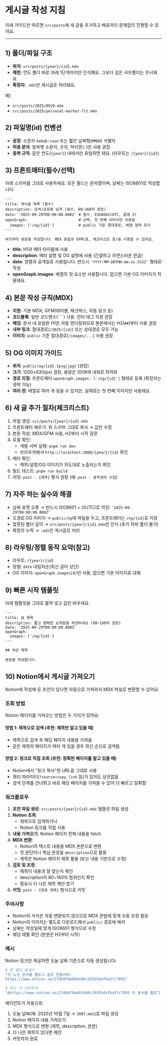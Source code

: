 # 게시글 작성 지침

아래 가이드만 따르면 `src/posts`에 새 글을 추가하고 배포까지 문제없이 진행할 수 있어요.

---

## 1) 폴더/파일 구조
- **위치**: `src/posts/{year}/{id}.mdx`
- **제한**: 연도 폴더 바로 아래 1단계까지만 인식해요. 그보다 깊은 서브폴더는 무시돼요.
- **확장자**: `.mdx`만 게시글로 처리돼요.

예)
- `src/posts/2025/0929.mdx`
- `src/posts/2025/personal-market-fit.mdx`

## 2) 파일명(id) 컨벤션
- **권장**: 소문자 `kebab-case` 또는 짧은 날짜형(`MMDD`) 식별자
- **허용 문자**: 알파벳 소문자, 숫자, 하이픈(`-`)만 사용 권장
- **중복 규칙**: 같은 연도(`{year}`) 내에서만 유일하면 돼요. (라우트는 `/{year}/{id}`)

## 3) 프론트매터(필수/선택)
아래 스키마를 그대로 사용하세요. 모든 필드는 문자열이며, 날짜는 ISO8601로 작성합니다.

```mdx
---
title: 게시글 제목 (필수)
description: 검색/공유용 요약 (필수, 80~160자 권장)
date: '2025-09-29T00:00:00.000Z' # 필수, ISO8601(UTC, 끝에 Z)
openGraph:                       # 선택, 첫 번째 이미지만 사용됨
  images: ['/og/{id}']           # public 기준 절대경로, 배열 형태 유지
---

여기부터 본문을 작성합니다. MDX 문법과 GFM(표, 체크리스트 등)을 사용할 수 있어요.
```

- **title**: H1과 메타 타이틀에 사용
- **description**: 메타 설명 및 OG 설명에 사용 (간결하고 자연스러운 한글)
- **date**: 정렬과 공개일로 사용됩니다. 반드시 `'YYYY-MM-DDTHH:mm:ss.SSSZ'` 형태로 작성
- **openGraph.images**: 배열의 첫 요소만 사용합니다. 없으면 기본 OG 이미지가 적용돼요.

## 4) 본문 작성 규칙(MDX)
- **지원**: 기본 MDX, GFM(테이블, 체크박스, 자동 링크 등)
- **코드블록**: 일반 코드펜스(````) 사용. 언어 태그 지정 권장
- **헤딩**: 문서 내 유일한 H1은 자동 렌더링되므로 본문에서는 H2(`##`)부터 사용 권장
- **내부 링크**: 절대경로(`/2025/{id}`) 또는 상대경로 모두 가능
- **이미지**: `public` 기준 절대경로(`/images/...`) 사용 권장

## 5) OG 이미지 가이드
- **위치**: `public/og/{id}.{png|jpg}` (권장)
- **크기**: 1200×630(px) 권장, 용량은 300KB 내외로 최적화
- **경로 지정**: 프론트매터 `openGraph.images: ['/og/{id}']` 형태로 등록 (확장자는 생략 가능)
- **여러 장**: 배열로 여러 개 넣을 수 있지만, 실제로는 첫 번째 이미지만 사용돼요.

## 6) 새 글 추가 절차(체크리스트)
1. 파일 생성: `src/posts/{year}/{id}.mdx`
2. 프론트매터 채우기: 위 스키마 그대로 복사 → 값만 수정
3. 본문 작성: MDX/GFM 사용, H2부터 시작 권장
4. 로컬 확인:
   - 개발 서버 실행: `pnpm run dev`
   - 브라우저에서 `http://localhost:3000/{year}/{id}` 확인
5. 메타 확인:
   - 제목/설명/OG 이미지가 의도대로 노출되는지 확인
6. 빌드 테스트: `pnpm run build`
7. 커밋: `post - {제목}` 형식 권장 (예: `post - 중학생의 수첩`)

## 7) 자주 하는 실수와 해결
- 날짜 포맷 오류 → 반드시 ISO8601 + `Z`(UTC)로 작성: `'2025-09-29T00:00:00.000Z'`
- 오경로 OG 이미지 → `public/og`에 파일을 두고, 프론트매터는 `/og/{id}`로 지정
- 잘못된 폴더 깊이 → `src/posts/{year}/{id}.mdx`만 인식 (추가 하위 폴더 불가)
- 확장자 누락 → `.mdx`만 게시글로 처리

## 8) 라우팅/정렬 동작 요약(참고)
- 라우트: `/{year}/{id}`
- 정렬: `date` 내림차순(최신 글이 상단)
- OG 이미지: `openGraph.images[0]`만 사용, 없으면 기본 이미지로 대체

## 9) 빠른 시작 템플릿
아래 템플릿을 그대로 붙여 넣고 값만 바꾸세요.

```mdx
---
title: 글 제목
description: 짧고 명확한 요약문을 작성하세요 (80~160자 권장)
date: '2025-09-29T00:00:00.000Z'
openGraph:
  images: ['/og/{id}']
---

## 섹션 제목

본문을 작성합니다.
```

## 10) Notion에서 게시글 가져오기
Notion에 작성해 둔 초안이 있다면 자동으로 가져와서 MDX 파일로 변환할 수 있어요.

### 조회 방법
Notion 페이지를 가져오는 방법은 두 가지가 있어요:

#### 방법 1: 제목으로 검색 (추천: 제목만 알고 있을 때)
- 제목으로 검색 후 해당 페이지 내용을 가져옴
- 같은 제목의 페이지가 여러 개 있을 경우 최신 순으로 검색됨

#### 방법 2: 링크로 직접 조회 (추천: 정확한 페이지를 알고 있을 때)
- Notion에서 "링크 복사"한 URL을 그대로 사용
- 쿼리 파라미터(`?source=copy_link` 등)가 있어도 상관없음
- 검색 단계를 건너뛰고 바로 해당 페이지를 가져올 수 있어 더 빠르고 정확함

### 워크플로우
1. **초안 파일 생성**: `src/posts/{year}/{id}.mdx` 템플릿 파일 생성
2. **Notion 조회**: 
   - 제목으로 검색하거나
   - Notion 링크를 직접 사용
3. **내용 가져오기**: Notion 페이지 전체 내용을 fetch
4. **MDX 변환**: 
   - Notion의 텍스트 내용을 MDX 본문으로 변환
   - 첫 문단이나 핵심 문장을 `description`으로 활용
   - 제목은 Notion 페이지 제목 활용 (또는 내용 기반으로 수정)
5. **검토 및 조정**:
   - 제목이 내용과 잘 맞는지 확인
   - description이 80~160자 범위인지 확인
   - 필요시 더 나은 제목 제안 받기
6. **커밋**: `post - {최종 제목}` 형식으로 커밋

### 주의사항
- Notion의 서식은 자동 변환되지 않으므로 MDX 문법에 맞게 수동 조정 필요
- Notion의 이미지는 별도로 다운로드해서 `public/` 경로에 배치
- 날짜는 작성일에 맞게 ISO8601 형식으로 수정
- 헤딩 레벨 확인 (본문은 H2부터 시작)

### 예시

Notion 링크만 제공하면 오늘 날짜 기준으로 자동 생성됩니다:

```bash
# 한 줄로 끝내기
"이 노션 문서를 블로그 글로 만들어줘:
https://www.notion.so/27db9f0a692e80c29355daf6a57c7891"

# 또는 더 간단하게
"@https://www.notion.so/27db9f0a692e80c29355daf6a57c7891 이 문서를 블로그 글로 변환해줘"
```

에이전트가 자동으로:
1. 오늘 날짜(예: 2025년 10월 7일 → `1007.mdx`)로 파일 생성
2. Notion 페이지 내용 가져오기
3. MDX 형식으로 변환 (제목, description, 본문)
4. 더 나은 제목이 있다면 제안
5. 커밋까지 완료

